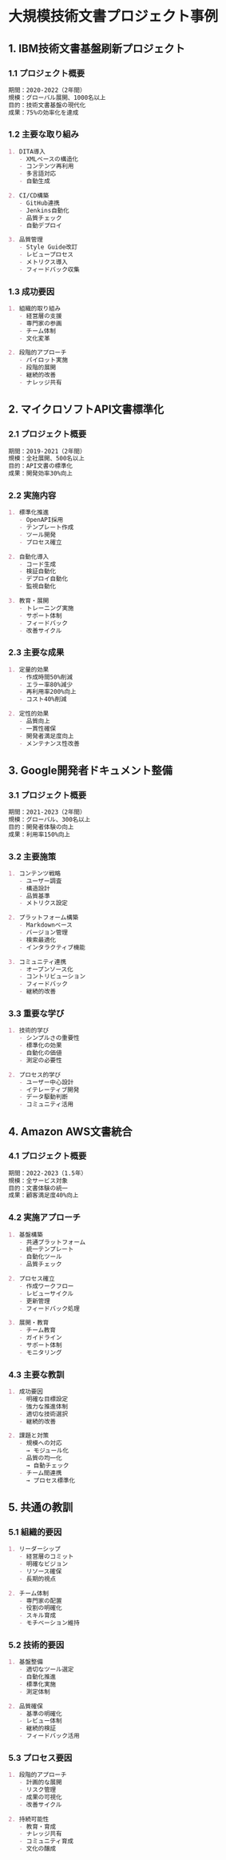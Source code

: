 # 大規模技術文書プロジェクト事例

## 1. IBM技術文書基盤刷新プロジェクト

### 1.1 プロジェクト概要
```markdown
期間：2020-2022（2年間）
規模：グローバル展開、1000名以上
目的：技術文書基盤の現代化
成果：75%の効率化を達成
```

### 1.2 主要な取り組み
```markdown
1. DITA導入
   - XMLベースの構造化
   - コンテンツ再利用
   - 多言語対応
   - 自動生成

2. CI/CD構築
   - GitHub連携
   - Jenkins自動化
   - 品質チェック
   - 自動デプロイ

3. 品質管理
   - Style Guide改訂
   - レビュープロセス
   - メトリクス導入
   - フィードバック収集
```

### 1.3 成功要因
```markdown
1. 組織的取り組み
   - 経営層の支援
   - 専門家の参画
   - チーム体制
   - 文化変革

2. 段階的アプローチ
   - パイロット実施
   - 段階的展開
   - 継続的改善
   - ナレッジ共有
```

## 2. マイクロソフトAPI文書標準化

### 2.1 プロジェクト概要
```markdown
期間：2019-2021（2年間）
規模：全社展開、500名以上
目的：API文書の標準化
成果：開発効率30%向上
```

### 2.2 実施内容
```markdown
1. 標準化推進
   - OpenAPI採用
   - テンプレート作成
   - ツール開発
   - プロセス確立

2. 自動化導入
   - コード生成
   - 検証自動化
   - デプロイ自動化
   - 監視自動化

3. 教育・展開
   - トレーニング実施
   - サポート体制
   - フィードバック
   - 改善サイクル
```

### 2.3 主要な成果
```markdown
1. 定量的効果
   - 作成時間50%削減
   - エラー率80%減少
   - 再利用率200%向上
   - コスト40%削減

2. 定性的効果
   - 品質向上
   - 一貫性確保
   - 開発者満足度向上
   - メンテナンス性改善
```

## 3. Google開発者ドキュメント整備

### 3.1 プロジェクト概要
```markdown
期間：2021-2023（2年間）
規模：グローバル、300名以上
目的：開発者体験の向上
成果：利用率150%向上
```

### 3.2 主要施策
```markdown
1. コンテンツ戦略
   - ユーザー調査
   - 構造設計
   - 品質基準
   - メトリクス設定

2. プラットフォーム構築
   - Markdownベース
   - バージョン管理
   - 検索最適化
   - インタラクティブ機能

3. コミュニティ連携
   - オープンソース化
   - コントリビューション
   - フィードバック
   - 継続的改善
```

### 3.3 重要な学び
```markdown
1. 技術的学び
   - シンプルさの重要性
   - 標準化の効果
   - 自動化の価値
   - 測定の必要性

2. プロセス的学び
   - ユーザー中心設計
   - イテレーティブ開発
   - データ駆動判断
   - コミュニティ活用
```

## 4. Amazon AWS文書統合

### 4.1 プロジェクト概要
```markdown
期間：2022-2023（1.5年）
規模：全サービス対象
目的：文書体験の統一
成果：顧客満足度40%向上
```

### 4.2 実施アプローチ
```markdown
1. 基盤構築
   - 共通プラットフォーム
   - 統一テンプレート
   - 自動化ツール
   - 品質チェック

2. プロセス確立
   - 作成ワークフロー
   - レビューサイクル
   - 更新管理
   - フィードバック処理

3. 展開・教育
   - チーム教育
   - ガイドライン
   - サポート体制
   - モニタリング
```

### 4.3 主要な教訓
```markdown
1. 成功要因
   - 明確な目標設定
   - 強力な推進体制
   - 適切な技術選択
   - 継続的改善

2. 課題と対策
   - 規模への対応
     → モジュール化
   - 品質の均一化
     → 自動チェック
   - チーム間連携
     → プロセス標準化
```

## 5. 共通の教訓

### 5.1 組織的要因
```markdown
1. リーダーシップ
   - 経営層のコミット
   - 明確なビジョン
   - リソース確保
   - 長期的視点

2. チーム体制
   - 専門家の配置
   - 役割の明確化
   - スキル育成
   - モチベーション維持
```

### 5.2 技術的要因
```markdown
1. 基盤整備
   - 適切なツール選定
   - 自動化推進
   - 標準化実施
   - 測定体制

2. 品質確保
   - 基準の明確化
   - レビュー体制
   - 継続的検証
   - フィードバック活用
```

### 5.3 プロセス要因
```markdown
1. 段階的アプローチ
   - 計画的な展開
   - リスク管理
   - 成果の可視化
   - 改善サイクル

2. 持続可能性
   - 教育・育成
   - ナレッジ共有
   - コミュニティ育成
   - 文化の醸成